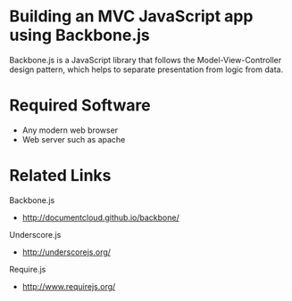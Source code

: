 Building an MVC JavaScript app using Backbone.js
=======
Backbone.js is a JavaScript library that follows the Model-View-Controller design pattern, which helps to separate presentation from logic from data. 

Required Software
=======
* Any modern web browser
* Web server such as apache

Related Links
=======

Backbone.js
* http://documentcloud.github.io/backbone/

Underscore.js
* http://underscorejs.org/

Require.js
* http://www.requirejs.org/


